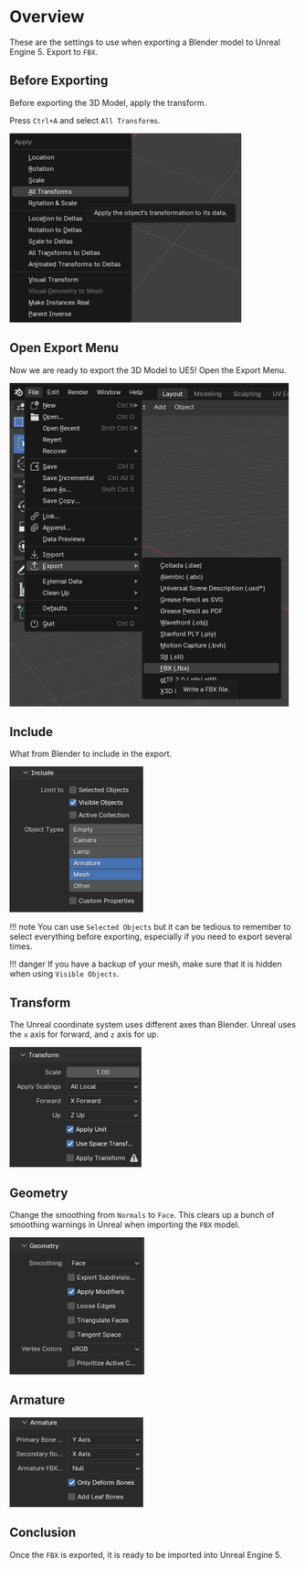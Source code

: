# Overview
These are the settings to use when exporting a Blender model to Unreal Engine 5. Export to `FBX`.

## Before Exporting
Before exporting the 3D Model, apply the transform.

Press `Ctrl+A` and select `All Transforms`.

![transform](assets/images/export_apply_transform.png)

## Open Export Menu
Now we are ready to export the 3D Model to UE5! Open the Export Menu.

![open](assets/images/export_open.png)

## Include
What from Blender to include in the export.

![include](assets/images/export_include.png)

!!! note
    You can use `Selected Objects` but it can be tedious to remember to select everything before
    exporting, especially if you need to export several times.

!!! danger
    If you have a backup of your mesh, make sure that it is hidden when using `Visible Objects`.

## Transform
The Unreal coordinate system uses different axes than Blender. Unreal uses the `x` axis for 
forward, and `z` axis for up.

![transform](assets/images/export_transform.png)

## Geometry
Change the smoothing from `Normals` to `Face`. This clears up a bunch of smoothing warnings in Unreal
when importing the `FBX` model.

![geometry](assets/images/export_geometry.png)

## Armature

![armature](assets/images/export_armature.png)

## Conclusion
Once the `FBX` is exported, it is ready to be imported into Unreal Engine 5.
